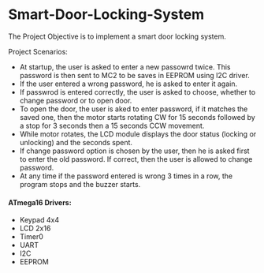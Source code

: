 # Smart-Door-Locking-System

 The Project Objective is to implement a smart door locking system. 
 
 Project Scenarios:
 - At startup, the user is asked to enter a new passowrd twice. This password is then sent to MC2 to be saves in EEPROM using I2C driver.
 - If the user entered a wrong password, he is asked to enter it again.
 - If passwrod is entered correctly, the user is asked to choose, whether to change password or to open door.
 - To open the door, the user is aked to enter password, if it matches the saved one, then the motor starts rotating CW for 15 seconds followed by a stop for 3 seconds then a 15 seconds CCW movement.
 - While motor rotates, the LCD module displays the door status (locking or unlocking) and the seconds spent.
 - If change password option is chosen by the user, then he is asked first to enter the old password. If correct, then the user is allowed to change password.
 - At any time if the password entered is wrong 3 times in a row, the program stops and the buzzer starts.
 
 
 #### ATmega16 Drivers:
 - Keypad 4x4
 - LCD 2x16
 - Timer0
 - UART
 - I2C
 - EEPROM
